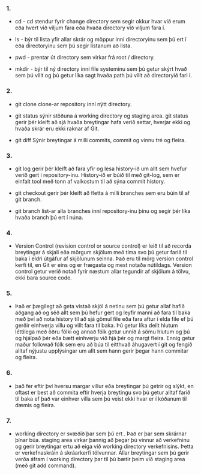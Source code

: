 ### 1.
* cd - cd stendur fyrir change directory sem segir okkur hvar við erum eða hvert við viljum fara eða hvaða  directory við viljum fara í.

* ls - býr til lista yfir allar skrár og möppur inní directoryinu sem þú ert í eða directoryinu sem þú segir listanum að lista.

* pwd - prentar út directory sem virkar frá root / directory.
  
* mkdir - býr til ný directory inní file systeminu sem þú getur skýrt hvað sem þú villt og þú getur líka sagt hvaða path þú villt að directoryið fari í.

### 2.
* git clone clone-ar repository inní nýtt directory.

* git status  sýnir stöðuna á working directory og staging area. git status gerir þér kleift að sjá hvaða breytingar hafa verið settar, hverjar ekki og hvaða skrár eru ekki raknar af Git.

* git diff Sýnir breytingar á milli commits, commit og vinnu tré og fleira.

### 3.
* git log  gerir þér kleift að fara yfir og lesa history-ið um allt sem hvefur verið gert í repository-inu. History-ið er búið til með git-log, sem er einfalt tool með tonn af valkostum til að sýna commit history.

* git checkout gerir þér kleift að fletta á milli branches sem eru búin til af git branch.
  
* git branch list-ar alla branches inní repository-inu þínu og segir þér líka hvaða branch þú ert í núna.

### 4.

* Version Control (revision control or source control) er leið til að recorda breytingar á skjali eða mörgum skjölum með tíma svo þú getur farið til baka í eldri útgáfur af skjölunum seinna. Það eru til mörg version control kerfi til, en Git er eins og er frægasta og mest notaða nútildags. Version control getur verið notað fyrir næstum allar tegundir af skjölum á tölvu, ekki bara source code.

### 5.

* Það er þægilegt að geta vistað skjöl á netinu sem þú getur allaf hafið aðgang að og séð allt sem þú hefur gert og leyfir manni að fara til baka með því að nota history til að sjá gömul file eða fara aftur í elda file ef þú gerðir einhverja villu og villt fara til baka. Þú getur líka deilt hlutum léttilega með öðru fólki og annað fólk getur unnið á sömu hlutum og þú og hjálpað þér eða bætt einhverju við hjá þér og margt fleira. Ennig getur maður followað fólk sem eru að búa til eitthvað áhugavert í git og fengið alltaf nýjustu upplýsingar um allt sem hann gerir þegar hann commitar og fleira.

### 6.

* það fer eftir því hversu margar villur eða breytingar þú getrir og slýkt, en oftast er best að commita eftir hverja breytingu svo þú getur alltaf farið til baka ef það var einhver villa sem þú veist ekki hvar er í kóðanum til dæmis og fleira. 

### 7.

*  working directory er svæðið þar sem þú ert . Það er þar sem skrárnar þínar búa. 
staging area virkar þannig að þegar þú vinnur að verkefninu og gerir breytingar ertu að eiga við working directory verkefnisins. Þetta er verkefnaskráin á skráarkerfi tölvunnar. Allar breytingar sem þú gerir verða áfram í working directory þar til þú bætir þeim við staging area (með git add command).